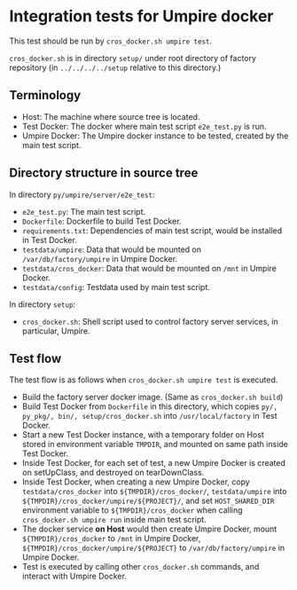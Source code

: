 Integration tests for Umpire docker
===================================

This test should be run by `cros_docker.sh umpire test`.

`cros_docker.sh` is in directory `setup/` under root directory of factory
repository (in `../../../../setup` relative to this directory.)

Terminology
-----------
* Host: The machine where source tree is located.
* Test Docker: The docker where main test script `e2e_test.py` is run.
* Umpire Docker: The Umpire docker instance to be tested, created by the main
                 test script.

Directory structure in source tree
----------------------------------
In directory `py/umpire/server/e2e_test`:
* `e2e_test.py`: The main test script.
* `Dockerfile`: Dockerfile to build Test Docker.
* `requirements.txt`: Dependencies of main test script, would be installed in
                      Test Docker.
* `testdata/umpire`: Data that would be mounted on `/var/db/factory/umpire` in
                     Umpire Docker.
* `testdata/cros_docker`: Data that would be mounted on `/mnt` in Umpire Docker.
* `testdata/config`: Testdata used by main test script.

In directory `setup`:
* `cros_docker.sh`: Shell script used to control factory server services, in
                    particular, Umpire.

Test flow
---------
The test flow is as follows when `cros_docker.sh umpire test` is executed.
* Build the factory server docker image. (Same as `cros_docker.sh build`)
* Build Test Docker from `Dockerfile` in this directory, which copies `py/,
  py_pkg/, bin/, setup/cros_docker.sh` into `/usr/local/factory` in Test
  Docker.
* Start a new Test Docker instance, with a temporary folder on Host stored in
  environment variable `TMPDIR`, and mounted on same path inside Test Docker.
* Inside Test Docker, for each set of test, a new Umpire Docker is created on
  setUpClass, and destroyed on tearDownClass.
* Inside Test Docker, when creating a new Umpire Docker, copy
  `testdata/cros_docker` into `${TMPDIR}/cros_docker/`, `testdata/umpire`
  into `${TMPDIR}/cros_docker/umpire/${PROJECT}/`, and set
  `HOST_SHARED_DIR` environment variable to `${TMPDIR}/cros_docker` when
  calling `cros_docker.sh umpire run` inside main test script.
* The docker service **on Host** would then create Umpire Docker, mount
  `${TMPDIR}/cros_docker` to `/mnt` in Umpire Docker,
  `${TMPDIR}/cros_docker/umpire/${PROJECT}` to `/var/db/factory/umpire` in
  Umpire Docker.
* Test is executed by calling other `cros_docker.sh` commands, and interact
  with Umpire Docker.
